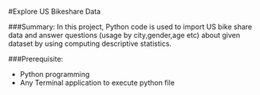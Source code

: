 #Explore US Bikeshare Data

###Summary:
  In this project, Python code is used to import US bike share data and answer questions (usage by city,gender,age etc) about given dataset by using computing descriptive statistics.

###Prerequisite:
  * Python programming
  * Any Terminal application to execute python file
